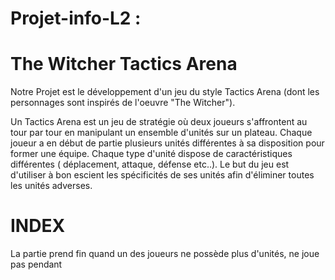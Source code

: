 # Projet-info-L2 : 

# The Witcher Tactics Arena 

Notre Projet est le développement d'un jeu du style Tactics Arena (dont les personnages sont inspirés de l'oeuvre "The Witcher").

Un Tactics Arena est un jeu de stratégie où deux joueurs s'affrontent au tour par tour en manipulant un ensemble d'unités sur un plateau.
Chaque joueur a en début de partie plusieurs unités différentes à sa disposition pour former une équipe. Chaque type d'unité dispose de caractéristiques différentes ( déplacement, attaque, défense etc..).
Le but du jeu est d'utiliser à bon escient les spécificités de ses unités afin d'éliminer toutes les unités adverses.

# INDEX


La partie prend fin quand un des joueurs ne possède plus d'unités, ne joue pas pendant 
